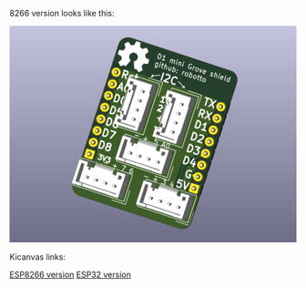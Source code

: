 8266 version looks like this:

![3D View of board](8266/3DView.png)

Kicanvas links:

[ESP8266 version](https://kicanvas.org/?github=https%3A%2F%2Fgithub.com%2FRobotto%2FD1-mini-grove-shield/tree/main/8266)
[ESP32 version](https://kicanvas.org/?github=https%3A%2F%2Fgithub.com%2FRobotto%2FD1-mini-grove-shield/tree/main/32)
